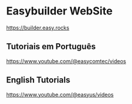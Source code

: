 # Easybuilder WebSite
https://builder.easy.rocks

## Tutoriais em Português
https://www.youtube.com/@easycomtec/videos

## English Tutorials
https://www.youtube.com/@easyus/videos
